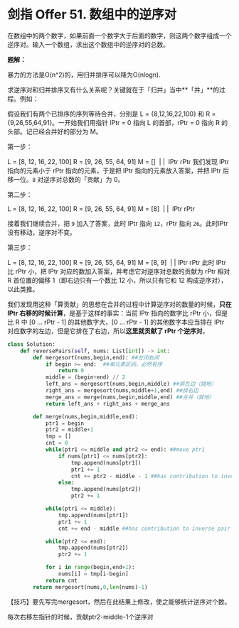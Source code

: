 # 剑指 Offer 51. 数组中的逆序对

在数组中的两个数字，如果前面一个数字大于后面的数字，则这两个数字组成一个逆序对。输入一个数组，求出这个数组中的逆序对的总数。

**题解：**

暴力的方法是O(n^2)的，用归并排序可以降为O(nlogn).

求逆序对和归并排序又有什么关系呢？关键就在于「归并」当中**「并」**的过程。例如：

假设我们有两个已排序的序列等待合并，分别是 L = {8,12,16,22,100} 和 R = {9,26,55,64,91}。一开始我们用指针 lPtr = 0 指向 L 的首部，rPtr = 0 指向 R 的头部。记已经合并好的部分为 M。

第一步：

L = [8, 12, 16, 22, 100]   R = [9, 26, 55, 64, 91]  M = []
​       |                                        |
​     lPtr                                    rPtr
我们发现 lPtr 指向的元素小于 rPtr 指向的元素，于是把 lPtr 指向的元素放入答案，并把 lPtr 后移一位。`8` 对逆序对总数的「贡献」为 0。

第二步：

L = [8, 12, 16, 22, 100]   R = [9, 26, 55, 64, 91]  M = [8]
​             |                                  |
​          lPtr                               rPtr

接着我们继续合并，把 `9` 加入了答案，此时 lPtr 指向 `12`，rPtr 指向 `26`。此时lPtr没有移动，逆序对不变。

第三步：

L = [8, 12, 16, 22, 100]   R = [9, 26, 55, 64, 91]  M = [8, 9]
​             |                                        |
​          lPtr                                     rPtr
此时 lPtr 比 rPtr 小，把 lPtr 对应的数加入答案，并考虑它对逆序对总数的贡献为 rPtr 相对 R 首位置的偏移 1（即右边只有一个数比 12 小，所以只有它和 12 构成逆序对），以此类推。

我们发现用这种「算贡献」的思想在合并的过程中计算逆序对的数量的时候，**只在 lPtr 右移的时候计算**，是基于这样的事实：当前 lPtr 指向的数字比 rPtr 小，但是比 R 中 [0 ... rPtr - 1] 的其他数字大，[0 ... rPtr - 1] 的其他数字本应当排在 lPtr 对应数字的左边，但是它排在了右边，所以**这里就贡献了 rPtr 个逆序对**。



```python
class Solution:
    def reversePairs(self, nums: List[int]) -> int:
        def mergesort(nums,begin,end): ##左闭右闭
            if begin >= end:  ##单元素区间，必然有序
                return 0
            middle = (begin+end) // 2
            left_ans = mergesort(nums,begin,middle) ##排左边（就地）
            right_ans = mergesort(nums,middle+1,end) ##排右边
            merge_ans = merge(nums,begin,middle,end) ##合并（就地）
            return left_ans + right_ans + merge_ans

        def merge(nums,begin,middle,end):
            ptr1 = begin
            ptr2 = middle+1
            tmp = []
            cnt = 0
            while(ptr1 <= middle and ptr2 <= end): ##move ptr1 
                if nums[ptr1] <= nums[ptr2]:
                    tmp.append(nums[ptr1])
                    ptr1 += 1
                    cnt += ptr2 - middle - 1 ##has contribution to inverse pair
                else:
                    tmp.append(nums[ptr2])
                    ptr2 += 1

            while(ptr1 <= middle):
                tmp.append(nums[ptr1])
                ptr1 += 1
                cnt += end - middle ##has contribution to inverse pair

            while(ptr2 <= end):
                tmp.append(nums[ptr2])
                ptr2 += 1

            for i in range(begin,end+1):
                nums[i] = tmp[i-begin]
            return cnt
        return mergesort(nums,0,len(nums)-1)
```

【技巧】要先写完mergesort，然后在此结果上修改，使之能够统计逆序对个数。

每次右移左指针的时候，贡献ptr2-middle-1个逆序对

